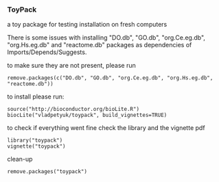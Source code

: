 ### ToyPack
a toy package for testing installation on fresh computers

There is some issues with installing "DO.db", "GO.db", 
"org.Ce.eg.db", "org.Hs.eg.db" and "reactome.db" packages as dependencies
of Imports/Depends/Suggests.

to make sure they are not present, please run
```{r}
remove.packages(c("DO.db", "GO.db", "org.Ce.eg.db", "org.Hs.eg.db", "reactome.db"))
```

to install please run:
```{r}
source("http://bioconductor.org/bioLite.R")
biocLite("vladpetyuk/toypack", build_vignettes=TRUE)
```

to check if everything went fine check the library and the vignette pdf 
```{r}
library("toypack")
vignette("toypack")
```

clean-up
```{r}
remove.packages("toypack")
```
